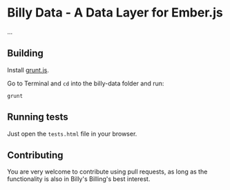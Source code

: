 # Billy Data - A Data Layer for Ember.js

...

## Building

Install [grunt.js](https://github.com/gruntjs/grunt/blob/0.3-stable/docs/toc.md).

Go to Terminal and `cd` into the billy-data folder and run:

```
grunt
```

## Running tests

Just open the `tests.html` file in your browser.

## Contributing

You are very welcome to contribute using pull requests, as long as the functionality is also in Billy's Billing's best interest.